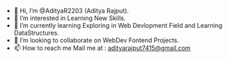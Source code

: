 - 👋 Hi, I’m @AdityaR2203 (Aditya Rajput).
- 👀 I’m interested in Learning New Skills.
- 🌱 I’m currently learning Exploring in Web Devlopment Field and Learning DataStructures. 
- 💞️ I’m looking to collaborate on WebDev Fontend Projects.
- 📫 How to reach me Mail me at : adityarajput7415@gmail.com

<!---
AdityaR2203/AdityaR2203 is a ✨ special ✨ repository because its `README.md` (this file) appears on your GitHub profile.
You can click the Preview link to take a look at your changes.
--->

